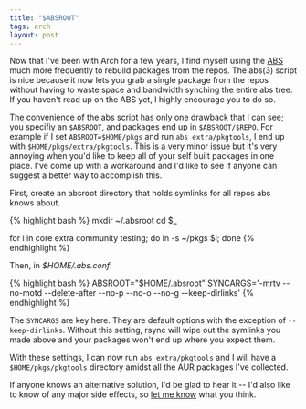 ```yaml
---
title: "$ABSROOT"
tags: arch
layout: post
---
```


Now that I've been with Arch for a few years, I find myself using the
[ABS][1] much more frequently to rebuild packages from the repos.  The
abs(3) script is nice because it now lets you grab a single package from
the repos without having to waste space and bandwidth synching the
entire abs tree.  If you haven't read up on the ABS yet, I highly
encourage you to do so.

The convenience of the abs script has only one drawback that I can see;
you specifiy an `$ABSROOT`, and packages end up in `$ABSROOT/$REPO`.  For
example if I set `ABSROOT=$HOME/pkgs` and run `abs extra/pkgtools`, I
end up with `$HOME/pkgs/extra/pkgtools`.  This is a very minor issue but
it's very annoying when you'd like to keep all of your self built
packages in one place.  I've come up with a workaround and I'd like to
see if anyone can suggest a better way to accomplish this.

First, create an absroot directory that holds symlinks for all repos abs
knows about.

{% highlight bash %}
mkdir ~/.absroot
cd $_

for i in core extra community testing; do 
    ln -s ~/pkgs $i;
done
{% endhighlight %}

Then, in *$HOME/.abs.conf*:

{% highlight bash %}
ABSROOT="$HOME/.absroot"
SYNCARGS='-mrtv --no-motd --delete-after --no-p --no-o --no-g --keep-dirlinks'
{% endhighlight %}

The `SYNCARGS` are key here.  They are default options with the
exception of `--keep-dirlinks`.  Without this setting, rsync will wipe
out the symlinks you made above and your packages won't end up where you
expect them.

With these settings, I can now run `abs extra/pkgtools` and I will have
a `$HOME/pkgs/pkgtools` directory amidst all the AUR packages I've
collected.

If anyone knows an alternative solution, I'd be glad to hear it -- I'd
also like to know of any major side effects, so [let me know][2] what
you think.

[1]: http://wiki.archlinux.org/index.php/ABS
[2]: /about/

